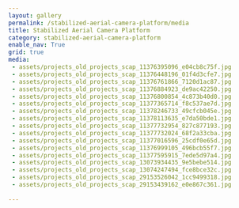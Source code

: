 ```yaml
---
layout: gallery
permalink: /stabilized-aerial-camera-platform/media
title: Stabilized Aerial Camera Platform
category: stabilized-aerial-camera-platform
enable_nav: True
grid: true
media: 
 - assets/projects_old_projects_scap_11376395096_e04cb8c75f.jpg
 - assets/projects_old_projects_scap_11376448196_01f4d3cfe7.jpg
 - assets/projects_old_projects_scap_11376761866_7120d1ac87.jpg
 - assets/projects_old_projects_scap_11376884923_de9ac42250.jpg
 - assets/projects_old_projects_scap_11376800854_4c873b40d0.jpg
 - assets/projects_old_projects_scap_11377365714_f8c537ae7d.jpg
 - assets/projects_old_projects_scap_11378246733_49cfcb045e.jpg
 - assets/projects_old_projects_scap_11378113635_e7da50bde1.jpg
 - assets/projects_old_projects_scap_11377732954_827c877193.jpg
 - assets/projects_old_projects_scap_11377732024_68f2a33cba.jpg
 - assets/projects_old_projects_scap_11377016596_25cdf0e65d.jpg
 - assets/projects_old_projects_scap_11376999105_496bcb55f7.jpg
 - assets/projects_old_projects_scap_11377595915_7ede5d97a4.jpg
 - assets/projects_old_projects_scap_13073934435_9e5bebe514.jpg
 - assets/projects_old_projects_scap_13074247494_fce8bce32c.jpg
 - assets/projects_old_projects_scap_29153526042_1cc9499318.jpg
 - assets/projects_old_projects_scap_29153439162_e0e867c361.jpg
 
---
```


